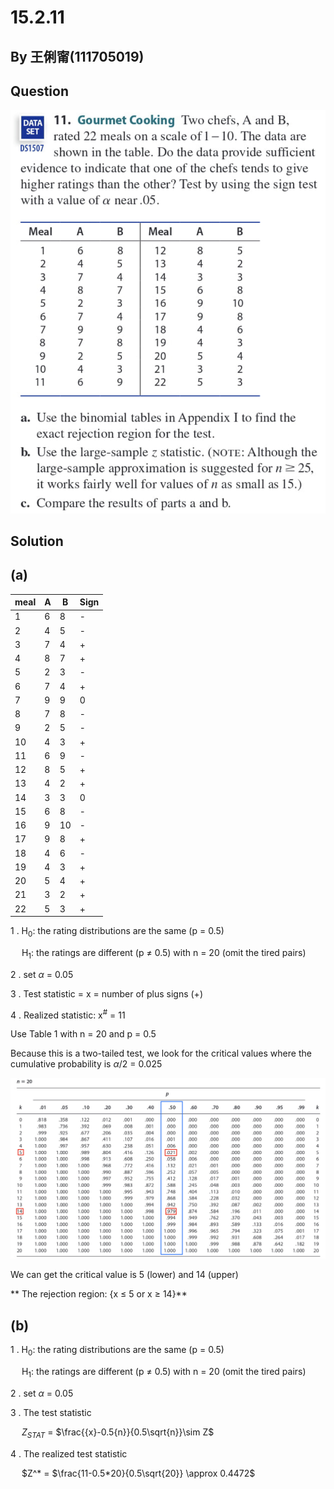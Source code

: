 # 15.2.11

## By 王俐甯(111705019)

## Question
![image](https://github.com/HWTeng-Course/202402-Statistics/blob/main/Images/IMG_2445.jpg?raw=true)

## Solution

## (a)

| meal         | A                   | B                   | Sign           |
| ------------ | ------------------- | ------------------- | -------------- | 
| 1            | 6                   | 8                   | -              |
| 2            | 4                   | 5                   | -              |
| 3            | 7                   | 4                   | +              |
| 4            | 8                   | 7                   | +              |
| 5            | 2                   | 3                   | -              |
| 6            | 7                   | 4                   | +              |
| 7            | 9                   | 9                   | 0              |
| 8            | 7                   | 8                   | -              |
| 9            | 2                   | 5                   | -              |
| 10           | 4                   | 3                   | +              |
| 11           | 6                   | 9                   | -              |
| 12           | 8                   | 5                   | +              |
| 13           | 4                   | 2                   | +              |
| 14           | 3                   | 3                   | 0              |
| 15           | 6                   | 8                   | -              |
| 16           | 9                   | 10                  | -              |
| 17           | 9                   | 8                   | +              |
| 18           | 4                   | 6                   | -              |
| 19           | 4                   | 3                   | +              |
| 20           | 5                   | 4                   | +              |
| 21           | 3                   | 2                   | +              |
| 22           | 5                   | 3                   | +              |

1 .
 H<sub>0</sub>: the rating distributions are the same (p = 0.5)

 &emsp;
 H<sub>1</sub>: the ratings are different (p $\neq$ 0.5)   with n = 20 (omit the tired pairs)

2 . set $\alpha$ = 0.05

3 . Test statistic = x = number of plus signs (+)

4 . Realized statistic: x<sup>#</sup> = 11

Use Table 1 with n = 20 and p = 0.5

Because this is a two-tailed test, we look for the critical values where the cumulative probability is $\alpha$/2 = 0.025

![image](https://github.com/HWTeng-Course/202402-Statistics/blob/main/Images/IMG_2446.jpg?raw=true)

We can get the critical value is 5 (lower) and 14 (upper)

**
The rejection region: {x &le; 5 or x &ge; 14}**

## (b)

1 .
 H<sub>0</sub>: the rating distributions are the same (p = 0.5)

 &emsp;
 H<sub>1</sub>: the ratings are different (p $\neq$ 0.5)   with n = 20 (omit the tired pairs)

2 . set $\alpha$ = 0.05

3 . The test statistic

 &emsp;
     $Z_{STAT}$ = $\frac{{x}-0.5{n}}{0.5\sqrt{n}}\sim Z$ 

4 . The realized test statistic

 &emsp;
     $Z^* = $\frac{11-0.5*20}{0.5\sqrt{20}} \approx 0.4472$

